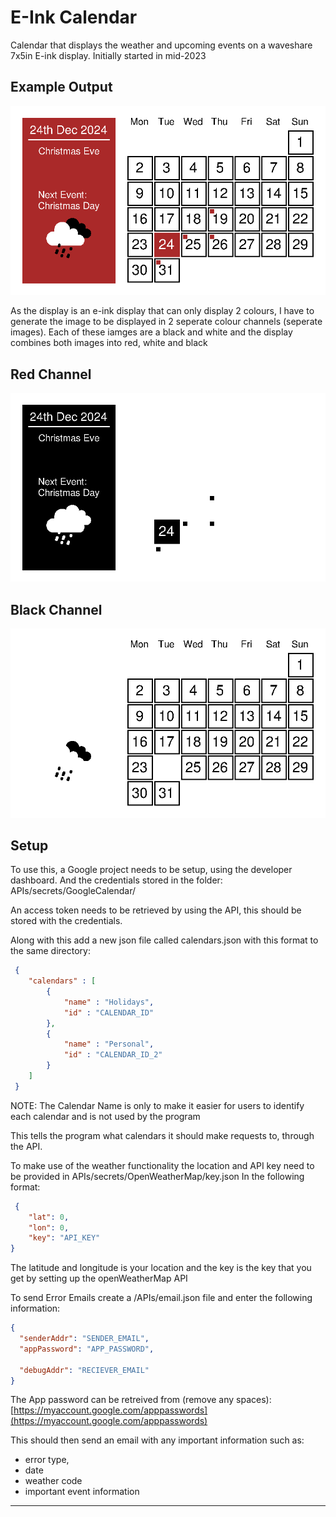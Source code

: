 # E-Ink Calendar

Calendar that displays the weather and upcoming events on a waveshare 7x5in E-ink display. Initially started in mid-2023

## Example Output

![Example Output image](https://github.com/MarlonOtter/E-Ink_Calendar/blob/main/Example_Combined_2024-12-24.png)

As the display is an e-ink display that can only display 2 colours, I have to generate the image to be displayed in 2 seperate colour channels (seperate images).
Each of these iamges are a black and white and the display combines both images into red, white and black

## Red Channel

![Red Channel output image](https://github.com/MarlonOtter/E-Ink_Calendar/blob/main/Example_Red_2024-12-24.png)

## Black Channel

![Black Channel output image](https://github.com/MarlonOtter/E-Ink_Calendar/blob/main/Example_Black_2024-12-24.png)

## Setup

To use this, a Google project needs to be setup, using the developer dashboard. And the credentials stored
in the folder: APIs/secrets/GoogleCalendar/

An access token needs to be retrieved by using the API, this should be stored with the credentials.

Along with this add a new json file called calendars.json with this format to the same directory:

```json
 {
    "calendars" : [
        {
            "name" : "Holidays",
            "id" : "CALENDAR_ID"
        },
        {
            "name" : "Personal",
            "id" : "CALENDAR_ID_2"
        }
    ]
 }
```

NOTE: The Calendar Name is only to make it easier for users to identify each calendar and is not used by the program

This tells the program what calendars it should make requests to, through the API.

To make use of the weather functionality the location and API key need to be provided in APIs/secrets/OpenWeatherMap/key.json
In the following format:

```json
 {
    "lat": 0,
    "lon": 0,
    "key": "API_KEY"
}
```

The latitude and longitude is your location and the key is the key that you get by setting up the openWeatherMap API

To send Error Emails create a /APIs/email.json file and enter the following information:

```json
{
  "senderAddr": "SENDER_EMAIL",
  "appPassword": "APP_PASSWORD",

  "debugAddr": "RECIEVER_EMAIL"
}
```

The App password can be retreived from (remove any spaces):
[https://myaccount.google.com/apppasswords](https://myaccount.google.com/apppasswords)

This should then send an email with any important information such as:

- error type,
- date
- weather code
- important event information

---
